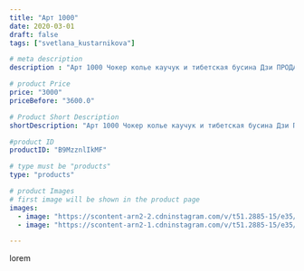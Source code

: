 ```yaml
---
title: "Арт 1000"
date: 2020-03-01
draft: false
tags: ["svetlana_kustarnikova"]

# meta description
description : "Арт 1000 Чокер колье каучук и тибетская бусина Дзи ПРОДАНО"

# product Price
price: "3000"
priceBefore: "3600.0"

# Product Short Description
shortDescription: "Арт 1000 Чокер колье каучук и тибетская бусина Дзи ПРОДАНО"

#product ID
productID: "B9MzznlIkMF"

# type must be "products"
type: "products"

# product Images
# first image will be shown in the product page
images:
  - image: "https://scontent-arn2-2.cdninstagram.com/v/t51.2885-15/e35/87592502_636186900274284_3499318097005559464_n.jpg?se=7&tp=1&_nc_ht=scontent-arn2-2.cdninstagram.com&_nc_cat=100&_nc_ohc=jxFoSDL_k0oAX_KUPUm&ccb=7-4&oh=b08a064154e142e914fb6e33c01c6473&oe=60818CF3&ig_cache_key=MjI1NTQwNTM1NTU1OTQ0OTgwNg%3D%3D.2-ccb7-4"
  - image: "https://scontent-arn2-1.cdninstagram.com/v/t51.2885-15/e35/88197159_812773815868857_2052474417505544669_n.jpg?se=7&tp=1&_nc_ht=scontent-arn2-1.cdninstagram.com&_nc_cat=109&_nc_ohc=hwx2xR13gmcAX_RHvyh&ccb=7-4&oh=a000e69c0c2dd24bab6bafc36249f680&oe=6081C40C&ig_cache_key=MjI1NTQwNTM1NTUzNDE2NTE0OQ%3D%3D.2-ccb7-4"

---
```

lorem
